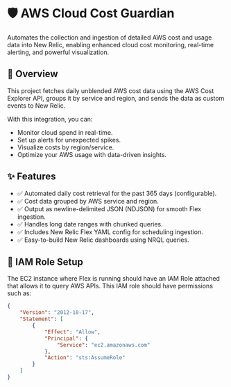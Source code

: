 # 🛡️ AWS Cloud Cost Guardian

Automates the collection and ingestion of detailed AWS cost and usage data into New Relic, enabling enhanced cloud cost monitoring, real-time alerting, and powerful visualization.

## 📌 Overview

This project fetches daily unblended AWS cost data using the AWS Cost Explorer API, groups it by service and region, and sends the data as custom events to New Relic.

With this integration, you can:
- Monitor cloud spend in real-time.
- Set up alerts for unexpected spikes.
- Visualize costs by region/service.
- Optimize your AWS usage with data-driven insights.

## ✨ Features

- ✅ Automated daily cost retrieval for the past 365 days (configurable).
- ✅ Cost data grouped by AWS service and region.
- ✅ Output as newline-delimited JSON (NDJSON) for smooth Flex ingestion.
- ✅ Handles long date ranges with chunked queries.
- ✅ Includes New Relic Flex YAML config for scheduling ingestion.
- ✅ Easy-to-build New Relic dashboards using NRQL queries.

## 🔐 IAM Role Setup
The EC2 instance where Flex is running should have an IAM Role attached that allows it to query AWS APIs.
This IAM role should have permissions such as:

```json
{
    "Version": "2012-10-17",
    "Statement": [
        {
            "Effect": "Allow",
            "Principal": {
                "Service": "ec2.amazonaws.com"
            },
            "Action": "sts:AssumeRole"
        }
    ]
}

